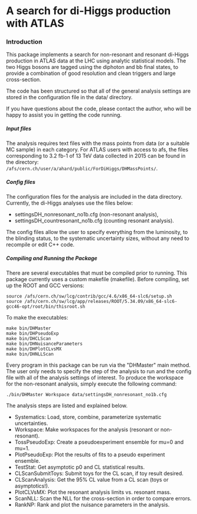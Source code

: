 # A search for di-Higgs production with ATLAS

### Introduction
This package implements a search for non-resonant and resonant di-Higgs
production in ATLAS data at the LHC using analytic statistical models. The two
Higgs bosons are tagged using the diphoton and bb final states, to provide 
a combination of good resolution and clean triggers and large cross-section. 

The code has been structured so that all of the general analysis settings are 
stored in the configuration file in the data/ directory.

If you have questions about the code, please contact the author, who will be 
happy to assist you in getting the code running.

##### Input files

The analysis requires text files with the mass points from data (or a suitable 
MC sample) in each category. For ATLAS users with access to afs, the files 
corresponding to 3.2 fb-1 of 13 TeV data collected in 2015 can be found in the 
directory: `/afs/cern.ch/user/a/ahard/public/ForDiHiggs/DHMassPoints/`.

##### Config files

The configuration files for the analysis are included in the data directory. 
Currently, the di-Higgs analyses use the files below:
 - settingsDH_nonresonant_no1b.cfg (non-resonant analysis),
 - settingsDH_countresonant_no1b.cfg (counting resonant analysis).


The config files allow the user to specify everything from the luminosity, to 
the blinding status, to the systematic uncertainty sizes, without any need to 
recompile or edit C++ code.

##### Compiling and Running the Package

There are several executables that must be compiled prior to running. This 
package currently uses a custom makefile (makefile). Before compiling, set up
the ROOT and GCC versions:
```
source /afs/cern.ch/sw/lcg/contrib/gcc/4.6/x86_64-slc6/setup.sh 
source /afs/cern.ch/sw/lcg/app/releases/ROOT/5.34.09/x86_64-slc6-gcc46-opt/root/bin/thisroot.sh
```

To make the executables:
```
make bin/DHMaster
make bin/DHPseudoExp
make bin/DHCLScan
make bin/DHNuisanceParameters
make bin/DHPlotCLvsMX
make bin/DHNLLScan
```

Every program in this package can be run via the "DHMaster" main method. The 
user only needs to specify the step of the analysis to run and the config file
with all of the analysis settings of interest. To produce the workspace for the
non-resonant analysis, simply execute the following command:
```
./bin/DHMaster Workspace data/settingsDH_nonresonant_no1b.cfg
```

The analysis steps are listed and explained below.
 - Systematics: Load, store, combine, parameterize systematic uncertainties.
 - Workspace: Make workspaces for the analysis (resonant or non-resonant).
 - TossPseudoExp: Create a pseudoexperiment ensemble for mu=0 and mu=1.
 - PlotPseudoExp: Plot the results of fits to a pseudo experiment ensemble.
 - TestStat: Get asymptotic p0 and CL statistical results.
 - CLScanSubmitToys: Submit toys for the CL scan, if toy result desired.
 - CLScanAnalysis: Get the 95% CL value from a CL scan (toys or asymptotics!).
 - PlotCLVsMX: Plot the resonant analysis limits vs. resonant mass.
 - ScanNLL: Scan the NLL for the cross-section in order to compare errors.
 - RankNP: Rank and plot the nuisance parameters in the analysis.